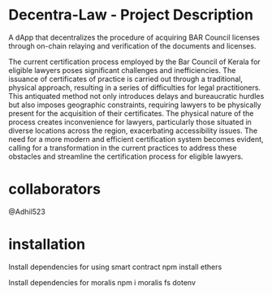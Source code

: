 # Decentra-Law - Project Description
A dApp that decentralizes the procedure of acquiring BAR Council licenses through on-chain relaying and verification of the documents and licenses.

The current certification process employed by the Bar Council of Kerala for eligible lawyers poses significant challenges and inefficiencies. The issuance of certificates of practice is carried out through a traditional, physical approach, resulting in a series of difficulties for legal practitioners. This antiquated method not only introduces delays and bureaucratic hurdles but also imposes geographic constraints, requiring lawyers to be physically present for the acquisition of their certificates. The physical nature of the process creates inconvenience for lawyers, particularly those situated in diverse locations across the region, exacerbating accessibility issues. The need for a more modern and efficient certification system becomes evident, calling for a transformation in the current practices to address these obstacles and streamline the certification process for eligible lawyers.

# collaborators
@Adhil523

# installation
Install dependencies for using smart contract
npm install ethers

Install dependencies for moralis
npm i moralis fs dotenv
